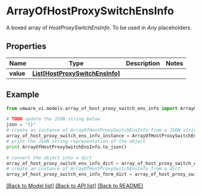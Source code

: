 # ArrayOfHostProxySwitchEnsInfo

A boxed array of *HostProxySwitchEnsInfo*. To be used in *Any* placeholders. 

## Properties
Name | Type | Description | Notes
------------ | ------------- | ------------- | -------------
**value** | [**List[HostProxySwitchEnsInfo]**](HostProxySwitchEnsInfo.md) |  | 

## Example

```python
from vmware_vi.models.array_of_host_proxy_switch_ens_info import ArrayOfHostProxySwitchEnsInfo

# TODO update the JSON string below
json = "{}"
# create an instance of ArrayOfHostProxySwitchEnsInfo from a JSON string
array_of_host_proxy_switch_ens_info_instance = ArrayOfHostProxySwitchEnsInfo.from_json(json)
# print the JSON string representation of the object
print ArrayOfHostProxySwitchEnsInfo.to_json()

# convert the object into a dict
array_of_host_proxy_switch_ens_info_dict = array_of_host_proxy_switch_ens_info_instance.to_dict()
# create an instance of ArrayOfHostProxySwitchEnsInfo from a dict
array_of_host_proxy_switch_ens_info_form_dict = array_of_host_proxy_switch_ens_info.from_dict(array_of_host_proxy_switch_ens_info_dict)
```
[[Back to Model list]](../README.md#documentation-for-models) [[Back to API list]](../README.md#documentation-for-api-endpoints) [[Back to README]](../README.md)


